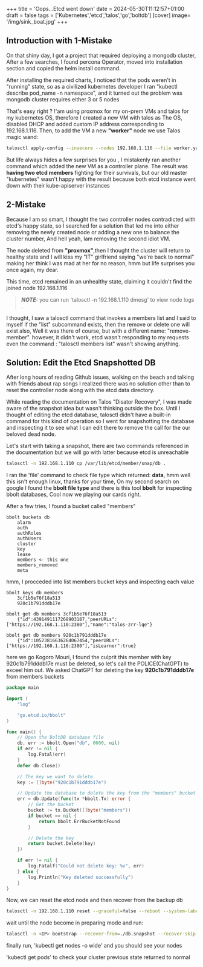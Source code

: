 +++
title = 'Oops...Etcd went down'
date = 2024-05-30T11:12:57+01:00
draft = false
tags = ['Kubernetes','etcd','talos','go','boltdb']
[cover]
  image= '/img/sink_boat.jpg'
+++

## Introduction with 1-Mistake

On that shiny day, I got a project that required deploying a mongodb cluster,
After a few searches, I found percona Operator, moved into installation section and copied the helm install command.

After installing the required charts, I noticed that the pods weren't in "running" state, so as a civilized kubernetes developer I ran "kubectl describe pod_name -n namespace", and it turned out the problem was mongodb cluster requires either 3 or 5 nodes

That's easy right ? !'am using proxmox for my on-prem VMs and talos for my kubernetes OS, therefore I created a new VM with talos as The OS, disabled DHCP and added custom IP address corresponding to 192.168.1.116. Then, to add the VM a new **"worker"** node we use Talos magic wand:

```bash
talosctl apply-config --insecure --nodes 192.168.1.116 --file worker.yaml
```

But life always hides a few surprises for you , I mistakenly ran another command which added the new VM as a controller plane.
The result was **having two etcd members** fighting for their survivals, but our old master "kubernetes" wasn't happy with the result because both etcd instance went down with their kube-apiserver instances

## 2-Mistake

Because I am so smart, I thought the two controller nodes contradicted with etcd's happy state, so I searched for a solution that led me into either removing the newly created node or adding a new one to balance the cluster number, And hell yeah, Iam removing the second idiot VM.

The node deleted from **"proxmox"**,then I thought the cluster will return to healthy state and I will kiss my "IT" girlfriend saying "we're back to normal" making her think I was mad at her for no reason, hmm but life surprises you once again, my dear.

This time, etcd remained in an unhealthy state, claiming it couldn't find the joined node 192.168.1.116

> **_NOTE:_** you can run 'talosctl -n 192.168.1.110 dmesg' to view node logs .

I thought, I saw a talosctl command that invokes a members list and I said to myself if the "list" subcommand exists, then the remove or delete one will exist also, Well it was there of course, but with a different name: "remove-member". however, it didn't work, etcd wasn't responding to my requests even the command : "talosctl members list" wasn't showing anything.

## Solution: Edit the Etcd Snapshotted DB

After long hours of reading Github issues, walking on the beach and talking with friends about rap songs I realized there was no solution other than to reset the controller node along with the etcd data directory.

While reading the documentation on Talos "Disator Recovery", I was made aware of the snapshot idea but wasn't thinking outside the box.
Until I thought of editing the etcd database, talosctl didn't have a built-in command for this kind of operation so I went for snapshotting the database and inspecting it to see what I can edit there to remove the call for the our beloved dead node.

Let's start with taking a snapshot, there are two commands referenced in the documentation but we will go with latter because etcd is unreachable

```bash
talosctl -n 192.168.1.110 cp /var/lib/etcd/member/snap/db .
```

I ran the 'file' command to check file type which returned: **data**, hmm well this isn't enough linux, thanks for your time, On my second search on google I found the **bbolt file type** and there is this tool **bbolt** for inspecting bbolt databases, Cool now we playing our cards right.

After a few tries, I found a bucket called "members"

```shell
bbolt buckets db
    alarm
    auth
    authRoles
    authUsers
    cluster
    key
    lease
    members <- this one
    members_removed
    meta
```

hmm, I procceded into list members bucket keys and inspecting each value

```shell
bbolt keys db members
    3cf1b5e76f18a513
    920c1b791dddb17e
```

```shell
bbolt get db members 3cf1b5e76f18a513
    {"id":4391491117268903187,"peerURLs":["https://192.168.1.110:2380"],"name":"talos-zrr-lqe"}
```

```shell
bbolt get db members 920c1b791dddb17e
    {"id":10523816636264067454,"peerURLs":["https://192.168.1.116:2380"],"isLearner":true}
```

here we go Kogoro Mouri, I found the culprit this member with key 920c1b791dddb17e must be deleted, so let's call the POLICE(ChatGPT) to exceel him out.
We asked ChatGPT for deleting the key **920c1b791dddb17e** from members buckets

```go
package main

import (
    "log"

    "go.etcd.io/bbolt"
)

func main() {
    // Open the BoltDB database file
    db, err := bbolt.Open("db", 0600, nil)
    if err != nil {
        log.Fatal(err)
    }
    defer db.Close()

    // The key we want to delete
    key := []byte("920c1b791dddb17e")

    // Update the database to delete the key from the "members" bucket
    err = db.Update(func(tx *bbolt.Tx) error {
        // Get the bucket
        bucket := tx.Bucket([]byte("members"))
        if bucket == nil {
            return bbolt.ErrBucketNotFound
        }

        // Delete the key
        return bucket.Delete(key)
    })

    if err != nil {
        log.Fatalf("Could not delete key: %v", err)
    } else {
        log.Println("Key deleted successfully")
    }
}
```

Now, we can reset the etcd node and then recover from the backup db

```bash
talosctl -n 192.168.1.110 reset --graceful=false --reboot --system-labels-to-wipe=EPHEMERAL
```

wait until the node become in preparing mode and run:

```bash
talosctl -n <IP> bootstrap --recover-from=./db.snapshot --recover-skip-hash-check
```

finally run, 'kubectl get nodes -o wide' and you should see your nodes

'kubectl get pods' to check your cluster previous state returned to normal
